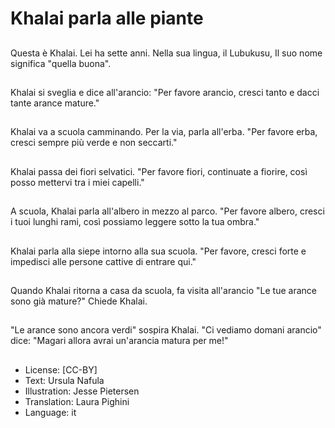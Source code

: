 # Khalai parla alle piante

##
Questa è Khalai. Lei ha sette anni. Nella sua lingua, il Lubukusu, Il suo nome significa "quella buona".

##
Khalai si sveglia e dice all'arancio: "Per favore arancio, cresci tanto e dacci tante arance mature."

##
Khalai va a scuola camminando. Per la via, parla all'erba. "Per favore erba, cresci sempre più verde e non seccarti."

##
Khalai passa dei fiori selvatici. "Per favore fiori, continuate a fiorire, così posso mettervi tra i miei capelli."

##
A scuola, Khalai parla all'albero in mezzo al parco. "Per favore albero, cresci i tuoi lunghi rami, così possiamo leggere sotto la tua ombra."

##
Khalai parla alla siepe intorno alla sua scuola. "Per favore, cresci forte e impedisci alle persone cattive di entrare qui."

##
Quando Khalai ritorna a casa da scuola, fa visita all'arancio "Le tue arance sono già mature?" Chiede Khalai.

##
"Le arance sono ancora verdi" sospira Khalai. "Ci vediamo domani arancio" dice: "Magari allora avrai un'arancia matura per me!"

##
* License: [CC-BY]
* Text: Ursula Nafula
* Illustration: Jesse Pietersen
* Translation: Laura Pighini
* Language: it
